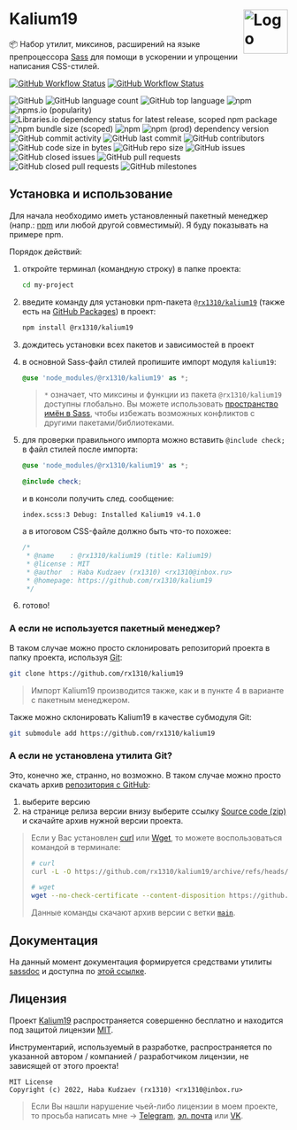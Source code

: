 <img title="Логотип проекта" src="https://github.com/rx1310/kalium19/blob/main/.github/logo.png?raw=true" alt="Logo" width="80px" align="right" /> Kalium19
======
:package: Набор утилит, миксинов, расширений на языке препроцессора [Sass](https://github.com/sass) для помощи в ускорении и упрощении написания CSS-стилей.

[![GitHub Workflow Status](https://img.shields.io/github/workflow/status/rx1310/kalium19/npm%20publisher?label=npm%20publisher&style=flat-square)](https://npmjs.com/package/@rx1310/kalium19)
[![GitHub Workflow Status](https://img.shields.io/github/workflow/status/rx1310/kalium19/GitHub%20Packages%20publisher?label=github%20package%20publisher&style=flat-square)](https://github.com/rx1310/kalium19/packages/1547304)

![GitHub](https://img.shields.io/github/license/rx1310/kalium19?style=flat-square)
![GitHub language count](https://img.shields.io/github/languages/count/rx1310/kalium19?style=flat-square)
![GitHub top language](https://img.shields.io/github/languages/top/rx1310/kalium19?style=flat-square)
![npm](https://img.shields.io/npm/v/@rx1310/kalium19?label=npm%3A%20version&style=flat-square)
![npms.io (popularity)](https://img.shields.io/npms-io/popularity-score/@rx1310/kalium19?label=npm%3A%20popularity&style=flat-square)
![Libraries.io dependency status for latest release, scoped npm package](https://img.shields.io/librariesio/release/npm/@rx1310/kalium19?label=npm%3A%20dependencies&style=flat-square)
![npm bundle size (scoped)](https://img.shields.io/bundlephobia/minzip/@rx1310/kalium19?label=npm%3A%20minified%20size&style=flat-square)
![npm](https://img.shields.io/npm/dm/@rx1310/kalium19?label=npm%3A%20downloads&style=flat-square)
![npm (prod) dependency version](https://img.shields.io/npm/dependency-version/@rx1310/kalium19/sass?style=flat-square)
![GitHub commit activity](https://img.shields.io/github/commit-activity/m/rx1310/kalium19?style=flat-square)
![GitHub last commit](https://img.shields.io/github/last-commit/rx1310/kalium19?style=flat-square)
![GitHub contributors](https://img.shields.io/github/contributors/rx1310/kalium19?style=flat-square)
![GitHub code size in bytes](https://img.shields.io/github/languages/code-size/rx1310/kalium19?style=flat-square)
![GitHub repo size](https://img.shields.io/github/repo-size/rx1310/kalium19?style=flat-square)
![GitHub issues](https://img.shields.io/github/issues/rx1310/kalium19?style=flat-square)
![GitHub closed issues](https://img.shields.io/github/issues-closed/rx1310/kalium19?style=flat-square)
![GitHub pull requests](https://img.shields.io/github/issues-pr/rx1310/kalium19?style=flat-square)
![GitHub closed pull requests](https://img.shields.io/github/issues-pr-closed/rx1310/kalium19?style=flat-square)
![GitHub milestones](https://img.shields.io/github/milestones/all/rx1310/kalium19?style=flat-square)

## Установка и использование
Для начала необходимо иметь установленный пакетный менеджер (напр.: [npm](https://docs.npmjs.com/downloading-and-installing-node-js-and-npm) или любой другой совместимый). Я буду показывать на примере npm.

Порядок действий:

1. откройте терминал (командную строку) в папке проекта:

    ```bash
    cd my-project
    ```

2. введите команду для установки npm-пакета [`@rx1310/kalium19`](https://npmjs.com/package/@rx1310/kalium19) (также есть на [GitHub Packages](https://github.com/rx1310/kalium19/packages/1547304)) в проект:

    ```bash
    npm install @rx1310/kalium19
    ```

3. дождитесь установки всех пакетов и зависимостей в проект
4. в основной Sass-файл стилей пропишите импорт модуля `kalium19`:

    ```scss
    @use 'node_modules/@rx1310/kalium19' as *;
    ```

    > `*` означает, что миксины и функции из пакета `@rx1310/kalium19` доступны глобально. Вы можете использовать [пространство имён в Sass](https://sass-lang.com/documentation/at-rules/use#choosing-a-namespace), чтобы избежать возможных конфликтов с другими пакетами/библиотеками.

5. для проверки правильного импорта можно вставить `@include check;` в файл стилей после импорта:

    ```scss
    @use 'node_modules/@rx1310/kalium19' as *;

    @include check;
    ```
    и в консоли получить след. сообщение:

    ```log
    index.scss:3 Debug: Installed Kalium19 v4.1.0
    ```

    а в итоговом CSS-файле должно быть что-то похожее:

    ```css
    /*
     * @name    : @rx1310/kalium19 (title: Kalium19)
     * @license : MIT
     * @author  : Haba Kudzaev (rx1310) <rx1310@inbox.ru>
     * @homepage: https://github.com/rx1310/kalium19
     */
    ```

6. готово!

### А если не используется пакетный менеджер?
В таком случае можно просто склонировать репозиторий проекта в папку проекта, используя [Git](https://git-scm.com/downloads):

```bash
git clone https://github.com/rx1310/kalium19
```

> Импорт Kalium19 производится также, как и в пункте 4 в варианте с пакетным менеджером.

Также можно склонировать Kalium19 в качестве субмодуля Git:

```bash
git submodule add https://github.com/rx1310/kalium19
```

### А если не установлена утилита Git?
Это, конечно же, странно, но возможно. В таком случае можно просто скачать архив [репозитория с GitHub](https://github.com/rx1310/kalium19/releases):

1. выберите версию
2. на странице релиза версии внизу выберите ссылку [Source code (zip)](https://github.com/rx1310/kalium19/releases) и скачайте архив нужной версии проекта.

> Если у Вас установлен [curl](https://curl.se/) или [Wget](https://www.gnu.org/software/wget/), то можете воспользоваться командой в терминале:
> ```bash
> # curl
> curl -L -O https://github.com/rx1310/kalium19/archive/refs/heads/main.zip
>
> # wget
> wget --no-check-certificate --content-disposition https://github.com/rx1310/kalium19/archive/refs/heads/main.zip
> ```
> Данные команды скачают архив версии с ветки [`main`](https://github.com/rx1310/kalium19/tree/main).

## Документация
На данный момент документация формируется средствами утилиты [sassdoc](http://sassdoc.com/) и доступна по [этой ссылке](https://rx1310.github.io/kalium19).

## Лицензия
Проект [Kalium19](https://github.com/rx1310/kalium19) распространяется совершенно бесплатно и находится под защитой лицензии [MIT](LICENSE).

Инструментарий, используемый в разработке, распространяется по указанной автором / компанией / разработчиком лицензии, не зависящей от этого проекта!

```
MIT License
Copyright (c) 2022, Haba Kudzaev (rx1310) <rx1310@inbox.ru>
```

> Если Вы нашли нарушение чьей-либо лицензии в моем проекте, то просьба написать мне → [Telegram](https://t.me/rx1310), [эл. почта](mailto:rx1310@inbox.ru) или [VK](https://vk.com).
